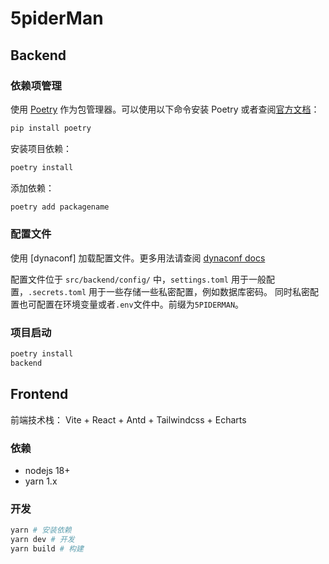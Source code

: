 # 5piderMan

## Backend

### 依赖项管理

使用 [Poetry](https://python-poetry.org/) 作为包管理器。可以使用以下命令安装 Poetry 或者查阅[官方文档](https://python-poetry.org/docs/)：

```bash
pip install poetry
```

安装项目依赖：

```bash
poetry install
```

添加依赖：

```bash
poetry add packagename
```

### 配置文件

使用 [dynaconf] 加载配置文件。更多用法请查阅 [dynaconf docs](https://www.dynaconf.com/)

配置文件位于 `src/backend/config/` 中，`settings.toml` 用于一般配置，`.secrets.toml` 用于一些存储一些私密配置，例如数据库密码。
同时私密配置也可配置在环境变量或者`.env`文件中。前缀为`5PIDERMAN`。

### 项目启动

<!-- ```bash
cd src/backend
uvicorn main:app --reload
```

或者： -->

```bash
poetry install
backend
```

## Frontend

前端技术栈： Vite + React + Antd + Tailwindcss + Echarts

### 依赖

- nodejs 18+
- yarn 1.x

### 开发

```bash
yarn # 安装依赖
yarn dev # 开发
yarn build # 构建
```
